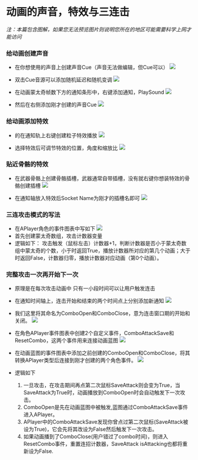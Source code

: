 # 动画的声音，特效与三连击
*注：本篇包含图解，如果您无法预览图片则说明您所在的地区可能需要科学上网才能访问*  
### 给动画创建声音

* 在你想使用的声音上创建声音Cue（声音无法做编辑，但Cue可以）
![](./img/05.2.png)

* 双击Cue音源可以添加随机延迟和随机变调
![](./img/05.4.png)

* 在动画蒙太奇帧数下方的通知条形中，右键添加通知，PlaySound
![](./img/05.1.png)

* 然后在右侧添加刚才创建的声音Cue
![](./img/05.3.png)

### 给动画添加特效
* 的在通知轨上右键创建粒子特效播放
![](./img/05.5.png)

* 选择特效后可调节特效的位置，角度和缩放比
![](./img/05.6.png)

### 贴近骨骼的特效
* 在武器骨骼上创建骨骼插槽，武器通常自带插槽，没有就右键你想装特效的骨骼创建插槽
![](./img/05.8.png)

* 在通知轴放入特效后Socket Name为刚才的插槽名即可
![](./img/05.9.png)

### 三连攻击模式的写法
* 在APlayer角色的事件图表中写如下
![](./img/05.7.png)
* 首先创建蒙太奇数组，攻击计数器变量
* 逻辑如下：
攻击触发（鼠标左击）计数器+1，判断计数器是否小于蒙太奇数组中蒙太奇的个数，小于时返回True，播放计数器所对应的第几个动画；大于时返回False，计数器归零，播放计数器对应动画（第0个动画）。

### 完整攻击一次再开始下一次
* 原理是在每次攻击动画中 只有一小段时间可以让用户触发连击
* 在通知时间轴上，连击开始和结束的两个时间点上分别添加新通知
![](./img/05.10.png)

* 我们这里将其命名为ComboOpen和ComboClose，意为连击窗口期的开始和关闭。
![](./img/05.11.png)

* 在角色APlayer事件图表中创建2个自定义事件，ComboAttackSave和ResetCombo，这两个事件用来连接动画蓝图
![](./img/05.13.png)

* 在动画蓝图的事件图表中添加之前创建的ComboOpen和ComboClose，将其转换APlayer类型后连接到刚才创建的两个角色事件。
![](./img/05.12.png)

* 逻辑如下
	1. 一旦攻击，在攻击期间再点第二次鼠标SaveAttack则会变为True，当SaveAttack为True时，动画播放到ComboOpen时会自动触发下一次攻击。
	2. ComboOpen是先在动画蓝图中被触发,蓝图通过ComboAttackSave事件进入APlayer。
	3. APlayer中的ComboAttackSave发现你曾点过第二次鼠标(SaveAttack被设为True)，它会先将其改设为False然后触发下一次攻击。
	4. 如果动画播到了ComboClose(用户错过了combo时间)，则进入ResetCombo事件，重置连招计数器，SaveAttack isAttacking也都将重新设为False.